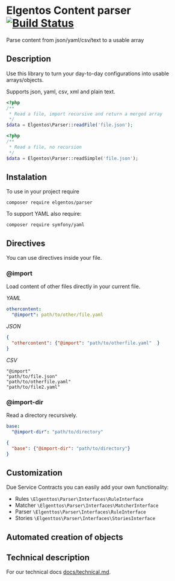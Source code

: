 # Elgentos Content parser [![Build Status](https://travis-ci.org/elgentos/parser.svg?branch=master)](https://travis-ci.org/elgentos/parser)
Parse content from json/yaml/csv/text to a usable array

## Description
Use this library to turn your day-to-day configurations into
usable arrays/objects.

Supports json, yaml, csv, xml and plain text.

```php
<?php
/**
 * Read a file, import recursive and return a merged array
 */
$data = Elgentos\Parser::readFile('file.json');
```

```php
<?php
/**
 * Read a file, no recursion
 */
$data = Elgentos\Parser::readSimple('file.json');
```

## Instalation
To use in your project require

`composer require elgentos/parser`

To support YAML also require:

`composer require symfony/yaml`

## Directives
You can use directives inside your file.

### @import
Load content of other files directly in your current file.

*YAML*
```yaml
othercontent:
  "@import": path/to/other/file.yaml
```
*JSON*
```json
{
  "othercontent": {"@import": "path/to/otherfile.yaml"  }
} 
```
*CSV*
```csv
"@import"
"path/to/file.json"
"path/to/otherfile.yaml"
"path/to/file2.yaml"
```

### @import-dir
Read a directory recursively.

```yaml
base:
  "@import-dir": "path/to/directory"
```
```json
{
  "base": {"@import-dir": "path/to/directory"}
}
```

## Customization
Due Service Contracts you can easily add your own functionality:
- Rules `\Elgenttos\Parser\Interfaces\RuleInterface`
- Matcher `\Elgenttos\Parser\Interfaces\MatcherInterface`
- Parser `\Elgenttos\Parser\Interfaces\RuleInterface`
- Stories `\Elgenttos\Parser\Interfaces\StoriesInterface`

## Automated creation of objects



## Technical description
For our technical docs [docs/technical.md](docs/technical.md).
